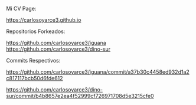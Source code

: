 Mi CV Page:

https://carlosoyarce3.github.io

Repositorios Forkeados:

https://github.com/carlosoyarce3/iguana
https://github.com/carlosoyarce3/dino-sur

Commits Respectivos:

https://github.com/carlosoyarce3/iguana/commit/a37b30c4458ed932d1a2c817117bcb50d6fde612

https://github.com/carlosoyarce3/dino-sur/commit/b4b8657e2ea4f52999cf726971708d5e3215cfe0
